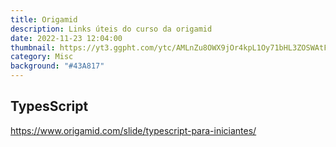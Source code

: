 ```yaml
---
title: Origamid
description: Links úteis do curso da origamid
date: 2022-11-23 12:04:00
thumbnail: https://yt3.ggpht.com/ytc/AMLnZu8OWX9jOr4kpL1Oy71bHL3ZOSWAtF0jmP7BzEaA=s900-c-k-c0x00ffffff-no-rj
category: Misc
background: "#43A817"
---
```

## T﻿ypesScript

<https://www.origamid.com/slide/typescript-para-iniciantes/>